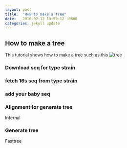 ```yaml
---
layout: post
title:  "How to make a tree"
date:   2016-02-12 13:59:12 -0600
categories: jekyll update
---
```


## How to make a tree
This tutorial shows how to make a tree such as this
![tree](https://github.com/metajinomics/tutorials_en/edit/gh-pages/novice/fiiles/new_tree_gc_new_name_box.png)
### Download seq for type strain

### fetch 16s seq from type strain

### add your baby seq

### Alignment for generate tree
Infernal

### Generate tree
Fasttree


